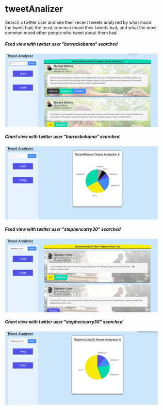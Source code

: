 # tweetAnalizer
Search a twitter user and see their recent tweets analyzed by what mood the tweet had, the most common mood their tweets had, and what the most common mood other people who tweet about them had.
##### Feed view with twitter user "barrackobama" searched
![alt text](./TA1.png "feed view")
##### Chart view with twitter user "barrackobama" searched
![alt text](./TA2.png "Teacher page")
##### Feed view with twitter user "stephencurry30" searched
![alt text](./TA3.png "feed view")
##### Chart view with twitter user "stephencurry30" searched
![alt text](./TA4.png "Teacher page")
